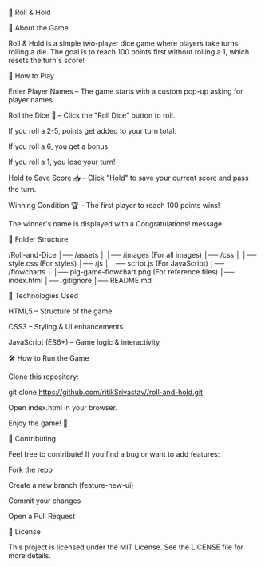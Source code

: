 🎲 Roll & Hold

📌 About the Game

Roll & Hold is a simple two-player dice game where players take turns rolling a die. The goal is to reach 100 points first without rolling a 1, which resets the turn's score!

🚀 How to Play

Enter Player Names – The game starts with a custom pop-up asking for player names.

Roll the Dice 🎲 – Click the "Roll Dice" button to roll.

If you roll a 2-5, points get added to your turn total.

If you roll a 6, you get a bonus.

If you roll a 1, you lose your turn!

Hold to Save Score 📥 – Click "Hold" to save your current score and pass the turn.

Winning Condition 🏆 – The first player to reach 100 points wins!

The winner's name is displayed with a Congratulations! message.

📁 Folder Structure

/Roll-and-Dice
│── /assets
│ │── /images (For all images)
│── /css
│ │── style.css (For styles)
│── /js
│ │── script.js (For JavaScript)
│── /flowcharts
│ │── pig-game-flowchart.png (For reference files)
│── index.html
│── .gitignore
│── README.md

🔧 Technologies Used

HTML5 – Structure of the game

CSS3 – Styling & UI enhancements

JavaScript (ES6+) – Game logic & interactivity

🛠️ How to Run the Game

Clone this repository:

git clone https://github.com/ritikSrivastav//roll-and-hold.git

Open index.html in your browser.

Enjoy the game! 🎲

🤝 Contributing

Feel free to contribute! If you find a bug or want to add features:

Fork the repo

Create a new branch (feature-new-ui)

Commit your changes

Open a Pull Request

📝 License

This project is licensed under the MIT License. See the LICENSE file for more details.
